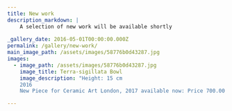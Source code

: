 ```yaml
---
title: New work
description_markdown: |
    A selection of new work will be available shortly
    
_gallery_date: 2016-05-01T00:00:00.000Z
permalink: /gallery/new-work/
main_image_path: /assets/images/58776b0d43287.jpg
images:
  - image_path: /assets/images/58776b0d43287.jpg
    image_title: Terra-sigillata Bowl
    image_description: "Height: 15 cm
    2016
    New Piece for Ceramic Art London, 2017 available now: Price 700.00 GBP"

---
```


